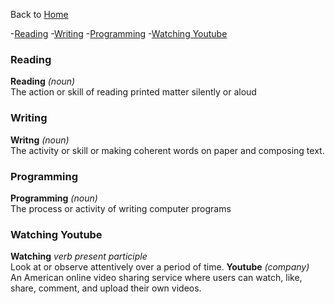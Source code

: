 Back to [Home](README.md)  

-[Reading](###Reading)
-[Writing](###Writing)
-[Programming](###Programming)
-[Watching Youtube](###Watching_Youtube)


### Reading
**Reading** *(noun)*   
The action or skill of reading printed matter silently or aloud  

### Writing
**Writng** *(noun)*  
The activity or skill or making coherent words on paper and composing text. 

### Programming
**Programming** *(noun)*  
The process or activity of writing computer programs

### Watching Youtube
**Watching** *verb present participle*  
Look at or observe attentively over a period of time.
**Youtube** *(company)*  
An American online video sharing service where users can watch, like, share, comment, and upload their own videos.